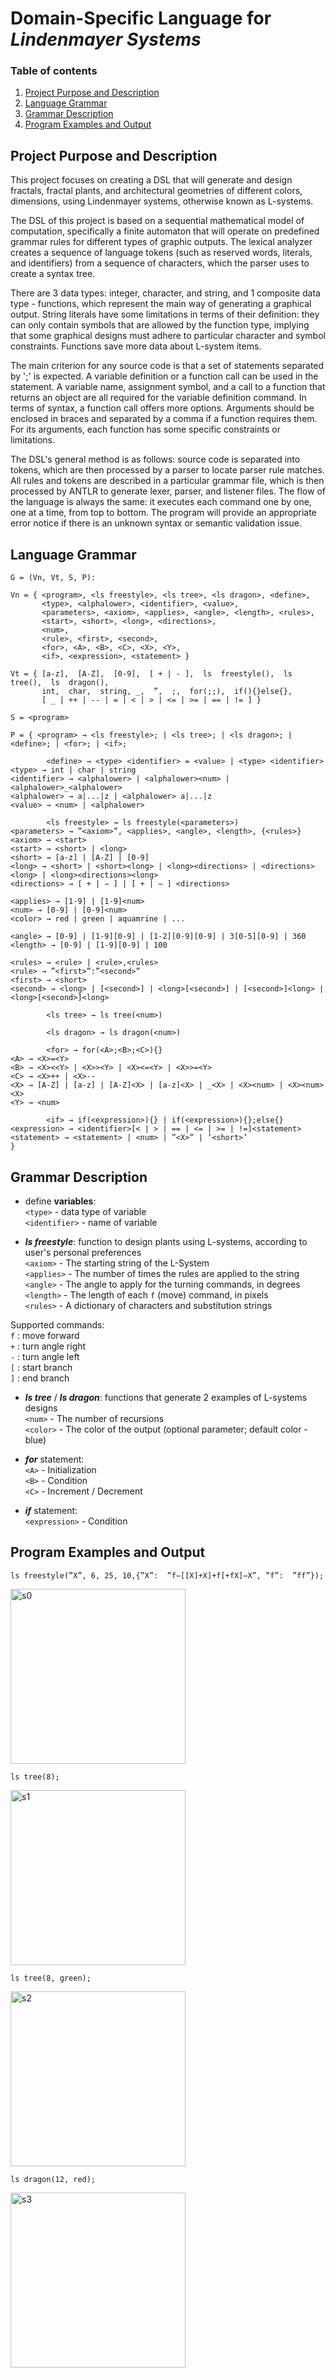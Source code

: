 # Domain-Specific Language for *Lindenmayer Systems*
### Table of contents
1. [Project Purpose and Description](#1)
2. [Language Grammar](#2)
3. [Grammar Description](#3)
4. [Program Examples and Output](#4)

<a name="1"></a>
## Project Purpose and Description
This project focuses on creating a DSL that will generate and design fractals, fractal plants, and architectural geometries of different colors, dimensions, using Lindenmayer systems, otherwise known as L-systems.

The DSL of this project is based on a sequential mathematical model of computation, specifically a finite automaton that will operate on predefined grammar rules for different types of graphic outputs. The lexical analyzer creates a sequence of language tokens (such as reserved words, literals, and identifiers) from a sequence of characters, which the parser uses to create a syntax tree.

There are 3 data types: integer, character, and string, and 1 composite data type - functions, which represent the main way of generating a graphical output. String literals have some limitations in terms of their definition: they can only contain symbols that are allowed by the function type, implying that some graphical designs must adhere to particular character and symbol constraints. Functions save more data about L-system items.

The main criterion for any source code is that a set of statements separated by ';' is expected. A variable definition or a function call can be used in the statement. A variable name, assignment symbol, and a call to a function that returns an object are all required for the variable definition command. In terms of syntax, a function call offers more options. Arguments should be enclosed in braces and separated by a comma if a function requires them. For its arguments, each function has some specific constraints or limitations.

The DSL's general method is as follows: source code is separated into tokens, which are then processed by a parser to locate parser rule matches. All rules and tokens are described in a particular grammar file, which is then processed by ANTLR to generate lexer, parser, and listener files. The flow of the language is always the same: it executes each command one by one, one at a time, from top to bottom. The program will provide an appropriate error notice if there is an unknown syntax or semantic validation issue.

<a name="2"></a>
## Language Grammar
```
G = (Vn, Vt, S, P):

Vn = { <program>, <ls freestyle>, <ls tree>, <ls dragon>, <define>, 
       <type>, <alphalower>, <identifier>, <value>, 
       <parameters>, <axiom>, <applies>, <angle>, <length>, <rules>, 
       <start>, <short>, <long>, <directions>, 
       <num>, 
       <rule>, <first>, <second>, 
       <for>, <A>, <B>, <C>, <X>, <Y>, 
       <if>, <expression>, <statement> }

Vt = { [a-z],  [A-Z],  [0-9],  [ + | - ],  ls  freestyle(),  ls  tree(),  ls  dragon(),  
       int,  char,  string, _,  ”,  ;,  for(;;),  if(){}else{}, 
       [ _ | ++ | -- | = | < | > | <= | >= | == | != ] }

S = <program>

P = { <program> → <ls freestyle>; | <ls tree>; | <ls dragon>; | <define>; | <for>; | <if>; 

        <define> → <type> <identifier> = <value> | <type> <identifier>
<type> → int | char | string 
<identifier> → <alphalower> | <alphalower><num> | <alphalower>_<alphalower> 
<alphalower> → a|...|z | <alphalower> a|...|z 
<value> → <num> | <alphalower>

        <ls freestyle> → ls freestyle(<parameters>) 
<parameters> → ”<axiom>”, <applies>, <angle>, <length>, {<rules>}
<axiom> → <start>
<start> → <short> | <long>
<short> → [a-z] | [A-Z] | [0-9] 
<long> → <short> | <short><long> | <long><directions> | <directions><long> | <long><directions><long>
<directions> → [ + | − ] | [ + | − ] <directions>

<applies> → [1-9] | [1-9]<num>
<num> → [0-9] | [0-9]<num>
<color> → red | green | aquamrine | ...

<angle> → [0-9] | [1-9][0-9] | [1-2][0-9][0-9] | 3[0-5][0-9] | 360
<length> → [0-9] | [1-9][0-9] | 100 

<rules> → <rule> | <rule>,<rules>
<rule> → ”<first>”:”<second>” 
<first> → <short>
<second> → <long> | [<second>] | <long>[<second>] | [<second>]<long> | <long>[<second>]<long>

        <ls tree> → ls tree(<num>)

        <ls dragon> → ls dragon(<num>)

        <for> → for(<A>;<B>;<C>){}
<A> → <X>=<Y>
<B> → <X><<Y> | <X>><Y> | <X><=<Y> | <X>>=<Y> 
<C> → <X>++ | <X>--
<X> → [A-Z] | [a-z] | [A-Z]<X> | [a-z]<X> | _<X> | <X><num> | <X><num><X>
<Y> → <num>

        <if> → if(<expression>){} | if(<expression>){};else{}
<expression> → <identifier>[< | > | == | <= | >= | !=]<statement>
<statement> → <statement> | <num> | ”<X>” | ’<short>’
}
```

<a name="3"></a>
## Grammar Description
-	define **variables**:\
`<type>` - data type of variable\
`<identifier>` - name of variable

-	***ls freestyle***: function to design plants using L-systems, according to user's personal preferences\
`<axiom>` - The starting string of the L-System\
`<applies>` - The number of times the rules are applied to the string\
`<angle>` -  The angle to apply for the turning commands, in degrees\
`<length>` - The length of each `f` (move) command, in pixels\
`<rules>` - A dictionary of characters and substitution strings

Supported commands:\
	`f` : move forward\
  `+` : turn angle right\
  `-` : turn angle left\
  `[` : start branch\
  `]` : end branch

-	***ls tree*** / ***ls dragon***: functions that generate 2 examples of L-systems designs\
`<num>` - The number of recursions\
`<color>` - The color of the output (optional parameter; default color - blue)

-	***for*** statement:\
`<A>` - Initialization\
`<B>` - Condition\
`<C>` - Increment / Decrement

-	***if*** statement:\
`<expression>` - Condition

<a name="4"></a>
## Program Examples and Output
```
ls freestyle(”X”, 6, 25, 10,{”X”:  ”f−[[X]+X]+f[+fX]−X”, ”f”:  ”ff”});
```
<img width="280" alt="s0" src="https://user-images.githubusercontent.com/91728316/171996531-097bd796-5f79-42b2-ac5d-f4036ecdc15f.png">

```
ls tree(8);
```
<img width="280" alt="s1" src="https://user-images.githubusercontent.com/91728316/171996623-591b98bd-bc2e-4007-a7bd-1238a1889486.png">

```
ls tree(8, green);
```
<img width="280" alt="s2" src="https://user-images.githubusercontent.com/91728316/171996630-240ab6d9-7730-4ab1-bfbb-b21766c96463.png">

```
ls dragon(12, red);
```
<img width="280" alt="s3" src="https://user-images.githubusercontent.com/91728316/171996692-22497588-6980-4ace-a6ab-791ca50fc174.png">
